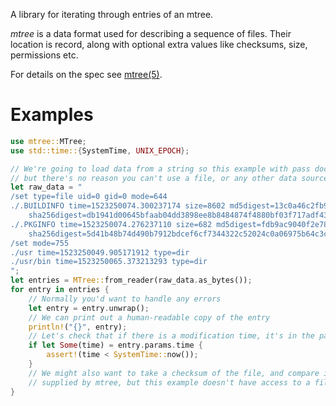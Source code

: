  A library for iterating through entries of an mtree.

 *mtree* is a data format used for describing a sequence of files. Their location is record,
 along with optional extra values like checksums, size, permissions etc.

 For details on the spec see [mtree(5)].

 # Examples

 ```rust
 use mtree::MTree;
 use std::time::{SystemTime, UNIX_EPOCH};

 // We're going to load data from a string so this example with pass doctest,
 // but there's no reason you can't use a file, or any other data source.
 let raw_data = "
 /set type=file uid=0 gid=0 mode=644
 ./.BUILDINFO time=1523250074.300237174 size=8602 md5digest=13c0a46c2fb9f18a1a237d4904b6916e \
     sha256digest=db1941d00645bfaab04dd3898ee8b8484874f4880bf03f717adf43a9f30d9b8c
 ./.PKGINFO time=1523250074.276237110 size=682 md5digest=fdb9ac9040f2e78f3561f27e5b31c815 \
     sha256digest=5d41b48b74d490b7912bdcef6cf7344322c52024c0a06975b64c3ca0b4c452d1
 /set mode=755
 ./usr time=1523250049.905171912 type=dir
 ./usr/bin time=1523250065.373213293 type=dir
 ";
 let entries = MTree::from_reader(raw_data.as_bytes());
 for entry in entries {
     // Normally you'd want to handle any errors
     let entry = entry.unwrap();
     // We can print out a human-readable copy of the entry
     println!("{}", entry);
     // Let's check that if there is a modification time, it's in the past
     if let Some(time) = entry.params.time {
         assert!(time < SystemTime::now());
     }
     // We might also want to take a checksum of the file, and compare it to the digests
     // supplied by mtree, but this example doesn't have access to a filesystem.
 }
 ```

 [mtree(5)]: https://www.freebsd.org/cgi/man.cgi?mtree(5)
